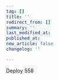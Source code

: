 ```yaml
---
tag: []
title: ''
redirect_from: []
summary: ''
last_modified_at: 
published_at: 
new_article: false
changelog: ''

---
```

Deploy 558